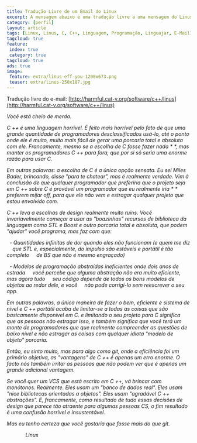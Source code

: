 ```yaml
---
title: Tradução Livre de um Email do Linux
excerpt: A mensagem abaixo é uma tradução livre a uma mensagem do Linus, sempre fui fan do linux, porém não conheço bem o Linux, apesar que sei que é talvez de personalidade forte até mesmo porque para fazer o que ele fez no mundo o cara tem que se garantir, mas lamentavelmente seu linguajar para argumentar é pobre, apesar de estar certo. 
category: [perfil]
layout: article
tags: [Linux, Linus, C, C++, Linguagem, Programação, Linguajar, E-Mail]
tagcloud: true
feature:
 index: true
 category: true
tagcloud: true
ads: true
image:
 feature: extra/linus-eff-you-1200x673.png
 teaser: extra/linus-250x187.jpg
---
```


Tradução livre do e-mail: [http://harmful.cat-v.org/software/c++/linus](http://harmful.cat-v.org/software/c++/linus)

<cite>
Você está cheio de merda.

C ++ é uma linguagem horrível. É feito mais horrível pelo fato de que uma grande quantidade
de programadores desclassificados usá-lo, até o ponto onde ele é muito, muito
mais fácil de gerar uma porcaria total e absoluta com ele. Francamente, mesmo se
a escolha de C fosse fazer nada * *, mas manter os programadores C ++ para fora,
que por si só seria uma enorme razão para usar C.

Em outras palavras: a escolha de C é a única opção sensata. Eu sei Miles
Bader, brincando, disse "para te chatear", mas é realmente verdade. Vim
à conclusão de que qualquer programador que preferiria que o projeto seja
em C ++ sobre C é provável um programador que eu realmente iria * * preferem mijar
off, para que ele não vem e estragar qualquer projeto que estou envolvido com.

C ++ leva a escolhas de design realmente muito ruins. Você invariavelmente começar a usar
as "boazinhas" recursos de biblioteca da linguagem como STL e Boost e outro
porcaria total e absoluta, que podem "ajudar" você programa, mas faz com que:

  - Quantidades infinitas de dor quando eles não funcionam (e quem me diz
    que STL e, especialmente, do impulso são estáveis e portátil é tão completo
    de BS que não é mesmo engraçado)

  - Modelos de programação abstraídas ineficientes onde dois anos de estrada
    você percebe que alguma abstração não era muito eficiente, mas agora tudo
    seu código depende de todos os bons modelos de objetos ao redor dele, e você
    não pode corrigi-lo sem reescrever o seu app.

Em outras palavras, a única maneira de fazer o bem, eficiente e sistema de nível e
C ++ portátil acaba de limitar-se a todas as coisas que são
basicamente disponível em C. e limitando o seu projeto para C significa que as pessoas
não estragar isso, e também significa que você terá um monte de programadores que
que realmente compreender as questões de baixo nível e não estragar as coisas com qualquer
idiota "modelo de objeto" porcaria.

Então, eu sinto muito, mas para algo como git, onde a eficiência foi um primário
objetiva, as "vantagens" de C ++ é apenas um erro enorme. O facto
nós também irritar as pessoas que não podem ver que é apenas um grande adicional
vantagem.

Se você quer um VCS que está escrito em C ++, vá brincar com monótonos. Realmente.
Eles usam um "banco de dados real". Eles usam "nice bibliotecas orientadas a objetos".
Eles usam "agradável C ++ abstrações". E, francamente, como resultado de tudo
essas decisões de design que parece tão atraente para algumas pessoas CS, o fim
resultado é uma confusão horrível e insustentável.

Mas eu tenho certeza que você gostaria que fosse mais do que git.

             Linus
</cite>